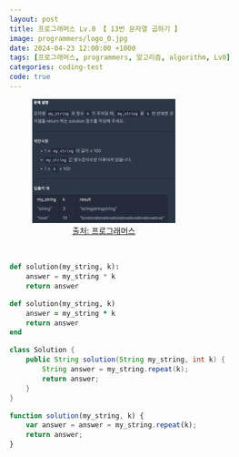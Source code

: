 ```yaml
---
layout: post
title: 프로그래머스 Lv.0 【 13번 문자열 곱하기 】
image: programmers/logo_0.jpg
date: 2024-04-23 12:00:00 +1000
tags: [프로그래머스, programmers, 알고리즘, algorithm, Lv0]
categories: coding-test
code: true
---
```

<figure style="width: 50%; text-align: center;">
    <img src="/assets/programmers/programmers013.jpg">
    <figcaption><a href="https://school.programmers.co.kr/learn/courses/30/lessons/181940">출처: 프로그래머스</a></figcaption>
</figure>

<br>

```python
def solution(my_string, k):
    answer = my_string * k
    return answer
```

```ruby
def solution(my_string, k)
    answer = my_string * k
    return answer
end
```

```java
class Solution {
    public String solution(String my_string, int k) {
        String answer = my_string.repeat(k);
        return answer;
    }
}
```

```javascript
function solution(my_string, k) {
    var answer = answer = my_string.repeat(k);
    return answer;
}
```
